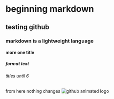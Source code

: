 # beginning markdown
## testing github
### markdown is a lightweight language
#### more one title
##### format text
###### titles until 6
from here nothing changes
![github animated logo](https://octodex.github.com/steroidtocat/)
